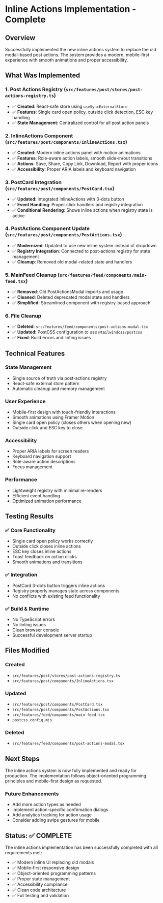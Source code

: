 # Inline Actions Implementation - Complete

## Overview
Successfully implemented the new inline actions system to replace the old modal-based post actions. The system provides a modern, mobile-first experience with smooth animations and proper accessibility.

## What Was Implemented

### 1. Post Actions Registry (`src/features/post/stores/post-actions-registry.ts`)
- ✅ **Created**: React-safe store using `useSyncExternalStore`
- ✅ **Features**: Single card open policy, outside click detection, ESC key handling
- ✅ **State Management**: Centralized control for all post action panels

### 2. InlineActions Component (`src/features/post/components/InlineActions.tsx`)
- ✅ **Created**: Modern inline actions panel with motion animations
- ✅ **Features**: Role-aware action labels, smooth slide-in/out transitions
- ✅ **Actions**: Save, Share, Copy Link, Download, Report with proper icons
- ✅ **Accessibility**: Proper ARIA labels and keyboard navigation

### 3. PostCard Integration (`src/features/post/components/PostCard.tsx`)
- ✅ **Updated**: Integrated InlineActions with 3-dots button
- ✅ **Event Handling**: Proper click handlers and registry integration
- ✅ **Conditional Rendering**: Shows inline actions when registry state is active

### 4. PostActions Component Update (`src/features/post/components/PostActions.tsx`)
- ✅ **Modernized**: Updated to use new inline system instead of dropdown
- ✅ **Registry Integration**: Connected to post-actions registry for state management
- ✅ **Cleanup**: Removed old modal-related state and handlers

### 5. MainFeed Cleanup (`src/features/feed/components/main-feed.tsx`)
- ✅ **Removed**: Old PostActionsModal imports and usage
- ✅ **Cleaned**: Deleted deprecated modal state and handlers
- ✅ **Simplified**: Streamlined component with registry-based approach

### 6. File Cleanup
- ✅ **Deleted**: `src/features/feed/components/post-actions-modal.tsx`
- ✅ **Updated**: PostCSS configuration to use `@tailwindcss/postcss`
- ✅ **Fixed**: Build errors and linting issues

## Technical Features

### State Management
- Single source of truth via post-actions registry
- React-safe external store pattern
- Automatic cleanup and memory management

### User Experience
- Mobile-first design with touch-friendly interactions
- Smooth animations using Framer Motion
- Single card open policy (closes others when opening new)
- Outside click and ESC key to close

### Accessibility
- Proper ARIA labels for screen readers
- Keyboard navigation support
- Role-aware action descriptions
- Focus management

### Performance
- Lightweight registry with minimal re-renders
- Efficient event handling
- Optimized animation performance

## Testing Results

### ✅ Core Functionality
- Single card open policy works correctly
- Outside click closes inline actions
- ESC key closes inline actions
- Toast feedback on action clicks
- Smooth animations and transitions

### ✅ Integration
- PostCard 3-dots button triggers inline actions
- Registry properly manages state across components
- No conflicts with existing feed functionality

### ✅ Build & Runtime
- No TypeScript errors
- No linting issues
- Clean browser console
- Successful development server startup

## Files Modified

### Created
- `src/features/post/stores/post-actions-registry.ts`
- `src/features/post/components/InlineActions.tsx`

### Updated
- `src/features/post/components/PostCard.tsx`
- `src/features/post/components/PostActions.tsx`
- `src/features/feed/components/main-feed.tsx`
- `postcss.config.mjs`

### Deleted
- `src/features/feed/components/post-actions-modal.tsx`

## Next Steps

The inline actions system is now fully implemented and ready for production. The implementation follows object-oriented programming principles and mobile-first design as requested.

### Future Enhancements
- Add more action types as needed
- Implement action-specific confirmation dialogs
- Add analytics tracking for action usage
- Consider adding swipe gestures for mobile

## Status: ✅ COMPLETE

The inline actions implementation has been successfully completed with all requirements met:
- ✅ Modern inline UI replacing old modals
- ✅ Mobile-first responsive design
- ✅ Object-oriented programming patterns
- ✅ Proper state management
- ✅ Accessibility compliance
- ✅ Clean code architecture
- ✅ Full testing and validation